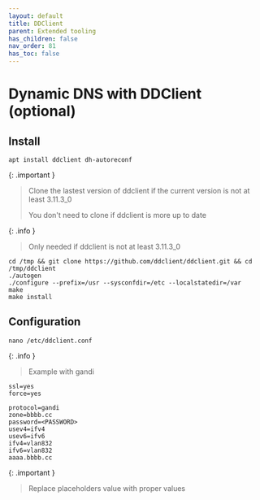 ```yaml
---
layout: default 
title: DDClient
parent: Extended tooling
has_children: false
nav_order: 81
has_toc: false
---
```


# Dynamic DNS with DDClient (optional)

## Install

`apt install ddclient dh-autoreconf`

{: .important }
> Clone the lastest version of ddclient if the current version is not at least 3.11.3_0
>
> You don't need to clone if ddclient is more up to date

{: .info }
> Only needed if ddclient is not at least 3.11.3_0

```
cd /tmp && git clone https://github.com/ddclient/ddclient.git && cd /tmp/ddclient
./autogen
./configure --prefix=/usr --sysconfdir=/etc --localstatedir=/var
make
make install
```

## Configuration

`nano /etc/ddclient.conf`

{: .info }
> Example with gandi

```
ssl=yes
force=yes

protocol=gandi
zone=bbbb.cc
password=<PASSWORD>
usev4=ifv4
usev6=ifv6
ifv4=vlan832
ifv6=vlan832
aaaa.bbbb.cc
```

{: .important }
> Replace placeholders value with proper values